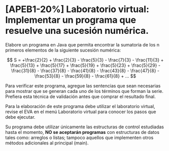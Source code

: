 # [APEB1-20%] Laboratorio virtual: Implementar un programa que resuelve una sucesión numérica.


Elabore un programa en Java que permita encontrar la sumatoria de los n primeros elementos de la siguiente sucesión numérica:

$$
S = +\frac{2}{2} + \frac{2}{3} - \frac{5}{3} - \frac{7}{3} - \frac{11}{3} + \frac{5}{13} + \frac{5}{17} + \frac{5}{19} + \frac{5}{23} + \frac{5}{29} - \frac{31}{8} - \frac{37}{8} - \frac{41}{8} - \frac{43}{8} - \frac{47}{8} - \frac{53}{8} - \frac{59}{8} - \frac{61}{8} + ...
$$

Para verificar este programa, agregue las sentencias que sean necesarias para mostrar que se generan cada uno de los términos que forman la serie. Prefiera esta técnica de validación antes que comprar el resultado final.

Para la elaboración de este programa debe utilizar el laboratorio virtual, revise el EVA en el menú Laboratorio virtual para conocer los pasos que debe ejecutar.

Su programa debe utilizar únicamente las estructuras de control estudiadas hasta el momento, **NO se aceptarán programas** con estructuras de datos tales como: arreglos o listas; tampoco aquellos que implementen otros métodos adicionales al principal (main).

